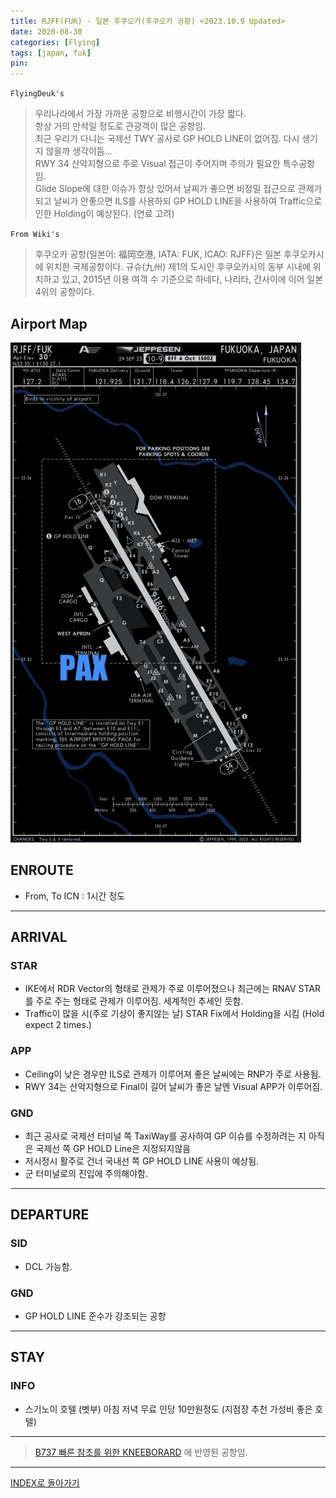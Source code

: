 ```yaml
---
title: RJFF(FUK) - 일본 후쿠오카(후쿠오카 공항) <2023.10.9 Updated>
date: 2020-08-30
categories: [Flying]
tags: [japan, fuk]
pin:
---
```


`FlyingDeuk's`
>우리나라에서 가장 가까운 공항으로 비행시간이 가장 짧다. <br>
항상 거의 만석일 정도로 관광객이 많은 공항임. <br>
최근 우리가 다니는 국제선 TWY 공사로 GP HOLD LINE이 없어짐. 다시 생기지 않을까 생각이듬... <br>
RWY 34 산악지형으로 주로 Visual 접근이 주어지며 주의가 필요한 특수공항임. <br>
Glide Slope에 대한 이슈가 항상 있어서 날찌가 좋으면 비정밀 접근으로 관제가 되고 날씨가 안좋으면 ILS를 사용하되 GP HOLD LINE을 사용하여 Traffic으로 인한 Holding이 예상된다. (연료 고려)


`From Wiki's`
>후쿠오카 공항(일본어: 福岡空港, IATA: FUK, ICAO: RJFF)은 일본 후쿠오카시에 위치한 국제공항이다. 규슈(九州) 제1의 도시인 후쿠오카시의 동부 시내에 위치하고 있고, 2015년 이용 여객 수 기준으로 하네다, 나리타, 간사이에 이어 일본 4위의 공항이다.

## Airport Map
![fuk](/img/flying/airport/fuk_ap.jpg)

## ENROUTE
- From, To ICN : 1시간 정도 


------

## ARRIVAL
### STAR
- IKE에서 RDR Vector의 형태로 관제가 주로 이루어졌으나 최근에는 RNAV STAR를 주로 주는 형태로 관제가 이루어짐. 세계적인 추세인 듯함. 
- Traffic이 많을 시(주로 기상이 좋지않는 날) STAR Fix에서 Holding을 시킴 (Hold expect 2 times.)

### APP
- Ceiling이 낮은 경우만 ILS로 관제가 이루어져 좋은 날씨에는 RNP가 주로 사용됨. 
- RWY 34는 산악지형으로 Final이 길어 날씨가 좋은 날엔 Visual APP가 이루어짐. 

### GND
- 최근 공사로 국제선 터미널 쪽 TaxiWay를 공사하여 GP 이슈를 수정하려는 지 아직은 국제선 쪽 GP HOLD Line은 지정되지않음
- 저시정시 활주로 건너 국내선 쪽 GP HOLD LINE 사용이 예상됨. 
- 군 터미널로의 진입에 주의해야함. 

-------

## DEPARTURE
### SID
- DCL 가능함. 

### GND
- GP HOLD LINE 준수가 강조되는 공항 


--------

## STAY
### INFO
- 스기노이 호텔 (벳부) 아침 저녁 무료 인당 10만원정도 (지점장 추천 가성비 좋은 호텔)

----


> [B737 빠른 참조를 위한 KNEEBORARD](/posts/B737-kneeboard/) 에 반영된 공항임. 

------
[INDEX로 돌아가기](/posts/KoreaJapanChina/)
